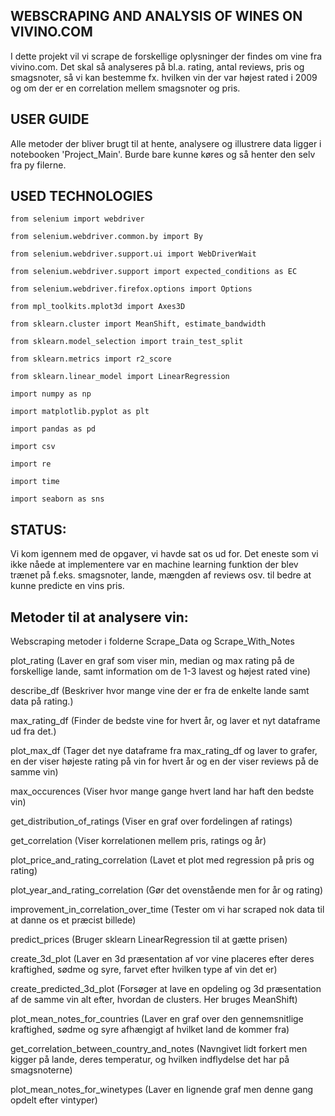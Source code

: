 ## **WEBSCRAPING AND ANALYSIS OF WINES ON VIVINO.COM**

I dette projekt vil vi scrape de forskellige oplysninger der findes om vine fra vivino.com.
Det skal så analyseres på bl.a. rating, antal reviews, pris og smagsnoter, så vi kan bestemme fx. hvilken vin der var højest rated i 2009 og om der er en correlation mellem smagsnoter og pris.



## **USER GUIDE**

Alle metoder der bliver brugt til at hente, analysere og illustrere data ligger i notebooken 'Project_Main'. Burde bare kunne køres og så henter den selv fra py filerne. 



## **USED TECHNOLOGIES**
```
from selenium import webdriver

from selenium.webdriver.common.by import By

from selenium.webdriver.support.ui import WebDriverWait

from selenium.webdriver.support import expected_conditions as EC

from selenium.webdriver.firefox.options import Options

from mpl_toolkits.mplot3d import Axes3D

from sklearn.cluster import MeanShift, estimate_bandwidth

from sklearn.model_selection import train_test_split

from sklearn.metrics import r2_score

from sklearn.linear_model import LinearRegression

import numpy as np

import matplotlib.pyplot as plt

import pandas as pd

import csv

import re

import time

import seaborn as sns
```

## **STATUS:**
Vi kom igennem med de opgaver, vi havde sat os ud for. Det eneste som vi ikke nåede at implementere var en machine learning funktion der blev trænet på f.eks. smagsnoter, lande, mængden af reviews osv. til bedre at kunne predicte en vins pris.


## **Metoder til at analysere vin:**
Webscraping metoder i folderne Scrape_Data og Scrape_With_Notes

plot_rating (Laver en graf som viser min, median og max rating på de forskellige lande, samt information om de 1-3 lavest og højest rated vine)

describe_df (Beskriver hvor mange vine der er fra de enkelte lande samt data på rating.)

max_rating_df (Finder de bedste vine for hvert år, og laver et nyt dataframe ud fra det.)

plot_max_df (Tager det nye dataframe fra max_rating_df og laver to grafer, en der viser højeste rating på vin for hvert år og en der viser reviews på de samme vin)

max_occurences (Viser hvor mange gange hvert land har haft den bedste vin)

get_distribution_of_ratings (Viser en graf over fordelingen af ratings)

get_correlation (Viser korrelationen mellem pris, ratings og år)

plot_price_and_rating_correlation (Lavet et plot med regression på pris og rating)

plot_year_and_rating_correlation (Gør det ovenstående men for år og rating)

improvement_in_correlation_over_time (Tester om vi har scraped nok data til at danne os et præcist billede)

predict_prices (Bruger sklearn LinearRegression til at gætte prisen)

create_3d_plot (Laver en 3d præsentation af vor vine placeres efter deres kraftighed, sødme og syre, farvet efter hvilken type af vin det er)

create_predicted_3d_plot (Forsøger at lave en opdeling og 3d præsentation af de samme vin alt efter, hvordan de clusters. Her bruges MeanShift)

plot_mean_notes_for_countries (Laver en graf over den gennemsnitlige kraftighed, sødme og syre afhængigt af hvilket land de kommer fra)

get_correlation_between_country_and_notes (Navngivet lidt forkert men kigger på lande, deres temperatur, og hvilken indflydelse det har på smagsnoterne)

plot_mean_notes_for_winetypes (Laver en lignende graf men denne gang opdelt efter vintyper)
